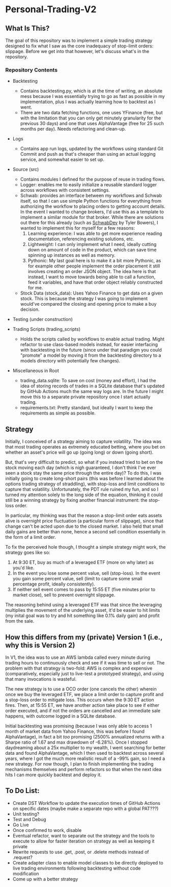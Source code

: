 # Personal-Trading-V2

## What Is This?
The goal of this repository was to implement a simple trading strategy designed to fix what I saw as the core inadequacy of stop-limit orders: slippage.  Before we get into that however, let's discuss what's in the repository.

### Repository Contents
- Backtesting
    - Contains backtesting.py, which is at the time of writing, an absolute mess because I was essentially trying to go as fast as possible in my implementation, plus I was actually learning how to backtest as I went.
    - There are two data fetching functions, one uses YFinance (free, but with the limitation that you can only get minutely granularity for the previous 30 days) and one that uses AlphaVantage (free for 25 such months per day).  Needs refactoring and clean-up.
- Logs
    - Contains app run logs, updated by the workflows using standard Git Commit and push as that's cheaper than using an actual logging service, and somewhat easier to set up.
- Source (src)
    - Contains modules I defined for the purpose of reuse in trading flows.
    - Logger: enables me to easily initialize a reusable standard logger across workflows with consistent settings.
     - Schwab: provides an interface between my workflows and Schwab itself, so that I can use simple Python functions for everything from authorizing the workflow to placing orders to getting account details.  In the event I wanted to change brokers, I'd use this as a template to implement a similar module for that broker.  While there are solutions out there for this already (such as [SchwabDev](https://github.com/tylerebowers/Schwab-API-Python/blob/main/README.md) by Tyler Bowers), I wanted to implement this for myself for a few reasons:
        1. Learning experience: I was able to get more experience reading documentation, referencing existing solutions, etc.
        2. Lightweight: I can only implement what I need, ideally cutting down on amount of code in the product, which can save time spinning up instances as well as memory.
        3. Pythonic:  My last goal here is to make it a bit more Pythonic, as for example other people implement the order placement it still involves creating an order JSON object.  The idea here is that instead, I want to move towards being able to call a function, feed it variables, and have that order object reliably constructed for me.
    - Stock Data (stock_data):  Uses Yahoo Finance to get data on a given stock.  This is because the strategy I was going to implement would've compared the closing and opening price to make a buy decision.

- Testing (under construction)
- Trading Scripts (trading_scripts)
    - Holds the scripts called by workflows to enable actual trading.  Might refactor to use class-based models instead, for easier interfacing with backtesting in the future (since under that paradigm you could "promote" a model by moving it from the backtesting directory to a models directory with potentially few changes).
- Miscellaneous in Root
    - trading_data.sqlite:  To save on cost (money and effort), I had the idea of storing records of trades in a SQLite database that's updated by GitHub Actions much the same way logs are.  In the future I might move this to a separate private repository once I start actually trading.
    - requirements.txt: Pretty standard, but ideally I want to keep the requirements as simple as possible.

## Strategy

Initially, I conceived of a strategy aiming to capture volatility.  The idea was that most trading operates as extremely educated betting, where you bet on whether an asset's price will go up (going long) or down (going short).  

But, that's very difficult to predict, so what if you instead tried to bet on the stock moving each day (which is nigh guaranteed, I don't think I've ever seen a stock stay the same price through the entire day)?  To do this, I was initially going to create long-short pairs (this was before I learned about the options trading strategy of straddling), with stop-loss and limit conditions to capture that volatility.  Unfortunately, the PDT rule ruined my fun, and so I turned my attention solely to the long side of the equation, thinking it could still be a winning strategy by fixing another financial instrument:  the stop-loss order.

In particular, my thinking was that the reason a stop-limit order eats assets alive is overnight price fluctuation (a particular form of slippage), since that change can't be acted upon due to the closed market.  I also held that small daily gains are better than none, hence a second sell condition essentially in the form of a limit order.

To fix the perceived hole though, I thought a simple strategy might work, the strategy goes like so:
1. At 9:30 ET, buy as much of a leveraged ETF (more on why later) as you'd like.
2. In the event you lose some percent value, sell (stop-loss).  In the event you gain some percent value, sell (limit to capture some small percentage profit, ideally consistently).
3. If neither sell event comes to pass by 15:55 ET (five minutes prior to market close), sell to prevent overnight slippage.

The reasoning behind using a leveraged ETF was that since the leveraging multiplies the movement of the underlying asset, it'd be easier to hit limits (my inital goal was to try and hit something like 0.1% daily gain) and profit from the sale.
 
## How this differs from my (private) Version 1 (i.e., why this is Version 2)
In V1, the idea was to use an AWS lambda called every minute during trading hours to continuously check and see if it was time to sell or not.
The problem with that strategy is two-fold:  AWS is complex and expensive (comparatively, especially just to live-test a prototyped strategy), and using that many invocations is wasteful.

The new strategy is to use a OCO order (one cancels the other) wherein once we buy the leveraged ETF, we place a limit order to capture profit and a stop-loss order to mitigate loss.  This occurs when the 9:30 ET action fires.  Then, at 15:55 ET, we have another action take place to see if either order executed, and if not the orders are cancelled and an immediate sale happens, with outcome logged in a SQLite database.

Initial backtesting was promising (because I was only able to access 1 month of market data from Yahoo Finance, this was before I found AlphaVantage), in fact a bit <i>too</i> promising (2500% annualized returns with a Sharpe ratio of 1.67 and max drawdown of -6.28%).  Once I stopped daydreaming about a 25x multiplier to my wealth, I went searching for better data and found AlphaVantage, which I then used to backtest across several years, where I got the much more realistic result of a -99% gain, so I need a new strategy.  For now though, I plan to finish implementing the trading mechanisms themselves and perform refactors so that when the next idea hits I can more quickly backtest and deploy it.

## To Do List:
- Create DST Workflow to update the execution times of GitHub Actions on specific dates (maybe make a separate repo with a global PAT???)
- Unit testing?
- Test and Debug
- Go Live
- Once confirmed to work, disable
- Eventual refactor, want to separate out the strategy and the tools to execute to allow for faster iteration on strategy as well as keeping it private
- Rewrite requests to use .get, .post, or .delete methods instead of .request?
- Create adapter class to enable model classes to be directly deployed to live trading environments following backtesting without code modification
- Come up with a better strategy
